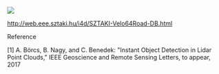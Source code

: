 ![](http://web.eee.sztaki.hu/i4d/demos/benchmarks/velo64/car2.PNG)

http://web.eee.sztaki.hu/i4d/SZTAKI-Velo64Road-DB.html


Reference

[1] A. Börcs, B. Nagy, and C. Benedek: "Instant Object Detection in Lidar Point Clouds," IEEE Geoscience and Remote Sensing Letters, to appear, 2017
